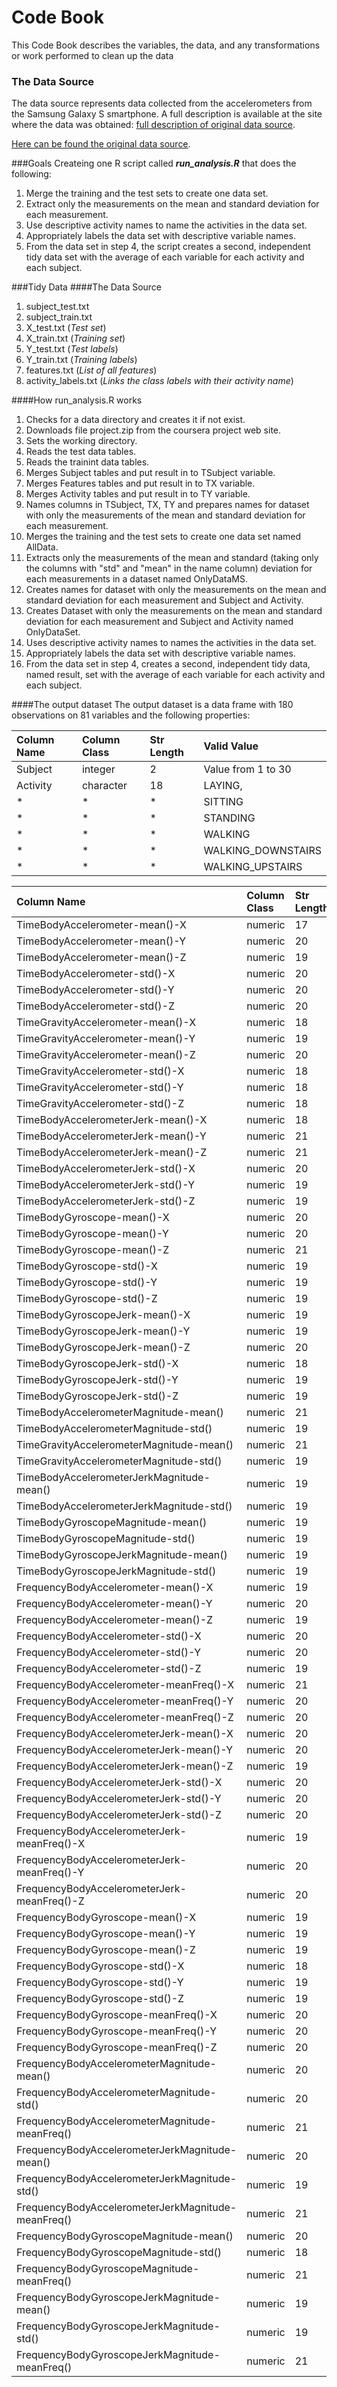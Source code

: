 # Code Book
This Code Book describes the variables, the data, and any transformations or work performed to clean up the data

### The Data Source
The data source represents data collected from the accelerometers from the Samsung Galaxy S smartphone. A full description is available at the site where the data was obtained: 
[full description of original data source](http://archive.ics.uci.edu/ml/datasets/Human+Activity+Recognition+Using+Smartphones).

[Here can be found the original data source](https://d396qusza40orc.cloudfront.net/getdata%2Fprojectfiles%2FUCI%20HAR%20Dataset.zip).

###Goals
Createing one R script called ***run_analysis.R*** that does the following:

1. Merge the training and the test sets to create one data set.
2. Extract only the measurements on the mean and standard deviation for each measurement.
3. Use descriptive activity names to name the activities in the data set.
4. Appropriately labels the data set with descriptive variable names. 
5. From the data set in step 4, the script creates a second, independent tidy data set with the average of each variable for each activity and each subject.

###Tidy Data
####The Data Source
1. subject_test.txt 
2. subject_train.txt
3. X_test.txt  (*Test set*)
4. X_train.txt (*Training set*)
5. Y_test.txt  (*Test labels*)
6. Y_train.txt (*Training labels*)
7. features.txt (*List of all features*)
8. activity_labels.txt (*Links the class labels with their activity name*)

####How run_analysis.R works
1. Checks for a data directory and creates it if not exist.
2. Downloads file project.zip from the coursera project web site.
3. Sets the working directory.
4. Reads the test data tables.
5. Reads the trainint data tables.
6. Merges Subject tables and put result in to TSubject variable.
7. Merges Features tables and put result in to TX variable.
8. Merges Activity tables and put result in to TY variable.
9. Names columns in TSubject, TX, TY and prepares names for dataset with only the measurements of the mean and standard deviation for each measurement.
10. Merges the training and the test sets to create one data set named AllData.
11. Extracts only the measurements of the mean and standard (taking only the columns with "std" and "mean" in the name column) deviation for each measurements in a dataset named OnlyDataMS.
12. Creates names for dataset with only the measurements on the mean and standard deviation for each measurement and Subject and Activity.
13. Creates Dataset with only the measurements on the mean and standard deviation for each measurement and Subject and Activity named OnlyDataSet.
14. Uses descriptive activity names to names the activities in the data set.
15. Appropriately labels the data set with descriptive variable names. 
16. From the data set in step 4, creates a second, independent tidy data, named result, set with the average of each variable for each activity and each subject.

####The output dataset
The output dataset is a data frame with 180 observations on 81 variables and the following properties:

| **Column Name**  | **Column Class**  | **Str Length**      | **Valid Value**      | 
|:-----------------|:------------------|:--------------------|:---------------------|
|   Subject        |   integer         |  2                  | Value from 1 to 30   |
|   Activity       |   character       |  18                 | LAYING,              |   
|       *          |        *          |   *                 | SITTING              |                     
|       *          |        *          |   *                 | STANDING             |   
|       *          |        *          |   *                 | WALKING              |                      
|       *          |        *          |   *                 | WALKING_DOWNSTAIRS   |   
|       *          |        *          |   *                 | WALKING_UPSTAIRS     |

|**Column Name**                                    |**Column Class** | **Str Length** |**Value Min**       |**Value Max**        |
|:--------------------------------------------------|:----------------|:---------------|:-------------------|:--------------------|
|TimeBodyAccelerometer-mean()-X                     |numeric          |17            |0.22159824394       |0.3014610196         |
|TimeBodyAccelerometer-mean()-Y                     |numeric          |20            |-0.0405139534294    |-0.00130828765170213 |
|TimeBodyAccelerometer-mean()-Z                     |numeric          |19            |-0.152513899520833  |-0.07537846886       |
|TimeBodyAccelerometer-std()-X                      |numeric          |20            |-0.996068635384615  |0.626917070512821    |
|TimeBodyAccelerometer-std()-Y                      |numeric          |20            |-0.990240946666667  |0.616937015333333    |
|TimeBodyAccelerometer-std()-Z                      |numeric          |20            |-0.987658662307692  |0.609017879074074    |
|TimeGravityAccelerometer-mean()-X                  |numeric          |18            |-0.680043155060241  |0.974508732          |
|TimeGravityAccelerometer-mean()-Y                  |numeric          |19            |-0.479894842941176  |0.956593814210526    |
|TimeGravityAccelerometer-mean()-Z                  |numeric          |20            |-0.49508872037037   |0.9578730416         |
|TimeGravityAccelerometer-std()-X                   |numeric          |18            |-0.996764227384615  |-0.829554947808219   |
|TimeGravityAccelerometer-std()-Y                   |numeric          |18            |-0.99424764884058   |-0.643578361424658   |
|TimeGravityAccelerometer-std()-Z                   |numeric          |18            |-0.990957249538462  |-0.610161166287671   |
|TimeBodyAccelerometerJerk-mean()-X                 |numeric          |18            |0.0426880986186441  |0.130193043809524    |
|TimeBodyAccelerometerJerk-mean()-Y                 |numeric          |21            |-0.0386872111282051 |0.056818586275       |
|TimeBodyAccelerometerJerk-mean()-Z                 |numeric          |21            |-0.0674583919268293 |0.0380533591627451   |
|TimeBodyAccelerometerJerk-std()-X                  |numeric          |20            |-0.994604542264151  |0.544273037307692    |
|TimeBodyAccelerometerJerk-std()-Y                  |numeric          |19            |-0.989513565652174  |0.355306716915385    |
|TimeBodyAccelerometerJerk-std()-Z                  |numeric          |19            |-0.993288313333333  |0.0310157077775926   |
|TimeBodyGyroscope-mean()-X                         |numeric          |20            |-0.205775427307692  |0.19270447595122     |
|TimeBodyGyroscope-mean()-Y                         |numeric          |20            |-0.204205356087805  |0.0274707556666667   |
|TimeBodyGyroscope-mean()-Z                         |numeric          |21            |-0.0724546025804878 |0.179102058245614    |
|TimeBodyGyroscope-std()-X                          |numeric          |19            |-0.994276591304348  |0.267657219333333    |
|TimeBodyGyroscope-std()-Y                          |numeric          |19            |-0.994210471914894  |0.476518714444444    |
|TimeBodyGyroscope-std()-Z                          |numeric          |19            |-0.985538363333333  |0.564875818162963    |
|TimeBodyGyroscopeJerk-mean()-X                     |numeric          |19            |-0.157212539189362  |-0.0220916265065217  |
|TimeBodyGyroscopeJerk-mean()-Y                     |numeric          |19            |-0.0768089915604167 |-0.0132022768074468  |
|TimeBodyGyroscopeJerk-mean()-Z                     |numeric          |20            |-0.0924998531372549 |-0.00694066389361702 |
|TimeBodyGyroscopeJerk-std()-X                      |numeric          |18            |-0.99654254057971   |0.179148649684615    |
|TimeBodyGyroscopeJerk-std()-Y                      |numeric          |19            |-0.997081575652174  |0.295945926186441    |
|TimeBodyGyroscopeJerk-std()-Z                      |numeric          |19            |-0.995380794637681  |0.193206498960417    |
|TimeBodyAccelerometerMagnitude-mean()              |numeric          |21            |-0.986493196666667  |0.644604325128205    |
|TimeBodyAccelerometerMagnitude-std()               |numeric          |19            |-0.986464542615385  |0.428405922622222    |
|TimeGravityAccelerometerMagnitude-mean()           |numeric          |21            |-0.986493196666667  |0.644604325128205    |
|TimeGravityAccelerometerMagnitude-std()            |numeric          |19            |-0.986464542615385  |0.428405922622222    |
|TimeBodyAccelerometerJerkMagnitude-mean()          |numeric          |19            |-0.99281471515625   |0.434490400974359    |
|TimeBodyAccelerometerJerkMagnitude-std()           |numeric          |19            |-0.994646916811594  |0.450612065720513    |
|TimeBodyGyroscopeMagnitude-mean()                  |numeric          |19            |-0.980740846769231  |0.418004608615385    |
|TimeBodyGyroscopeMagnitude-std()                   |numeric          |19            |-0.981372675614035  |0.299975979851852    |
|TimeBodyGyroscopeJerkMagnitude-mean()              |numeric          |19            |-0.997322526811594  |0.0875816618205128   |
|TimeBodyGyroscopeJerkMagnitude-std()               |numeric          |19            |-0.997666071594203  |0.250173204117966    |
|FrequencyBodyAccelerometer-mean()-X                |numeric          |19            |-0.995249932641509  |0.537012022051282    |
|FrequencyBodyAccelerometer-mean()-Y                |numeric          |20            |-0.989034304057971  |0.524187686888889    |
|FrequencyBodyAccelerometer-mean()-Z                |numeric          |19            |-0.989473926666667  |0.280735952206667    |
|FrequencyBodyAccelerometer-std()-X                 |numeric          |20            |-0.996604570307692  |0.658506543333333    |
|FrequencyBodyAccelerometer-std()-Y                 |numeric          |20            |-0.990680395362319  |0.560191344          |
|FrequencyBodyAccelerometer-std()-Z                 |numeric          |19            |-0.987224804307692  |0.687124163703704    |
|FrequencyBodyAccelerometer-meanFreq()-X            |numeric          |21            |-0.635913046346154  |0.159123629063636    |
|FrequencyBodyAccelerometer-meanFreq()-Y            |numeric          |20            |-0.379518455061538  |0.466528231788462    |
|FrequencyBodyAccelerometer-meanFreq()-Z            |numeric          |20            |-0.520114793584906  |0.402532553395833    |
|FrequencyBodyAccelerometerJerk-mean()-X            |numeric          |20            |-0.994630797358491  |0.474317256051282    |
|FrequencyBodyAccelerometerJerk-mean()-Y            |numeric          |20            |-0.989398823913043  |0.276716853307692    |
|FrequencyBodyAccelerometerJerk-mean()-Z            |numeric          |19            |-0.992018447826087  |0.157775692377778    |
|FrequencyBodyAccelerometerJerk-std()-X             |numeric          |20            |-0.995073759245283  |0.476803887476923    |
|FrequencyBodyAccelerometerJerk-std()-Y             |numeric          |20            |-0.990468082753623  |0.349771285415897    |
|FrequencyBodyAccelerometerJerk-std()-Z             |numeric          |20            |-0.993107759855072  |-0.00623647528983051 |
|FrequencyBodyAccelerometerJerk-meanFreq()-X        |numeric          |19            |-0.576044001875     |0.331449281481482    |
|FrequencyBodyAccelerometerJerk-meanFreq()-Y        |numeric          |20            |-0.601971415384615  |0.195677336307692    |
|FrequencyBodyAccelerometerJerk-meanFreq()-Z        |numeric          |20            |-0.62755547372549   |0.230107945944444    |
|FrequencyBodyGyroscope-mean()-X                    |numeric          |19            |-0.99312260884058   |0.474962448333333    |
|FrequencyBodyGyroscope-mean()-Y                    |numeric          |19            |-0.994025488297872  |0.328817010088889    |
|FrequencyBodyGyroscope-mean()-Z                    |numeric          |19            |-0.985957788        |0.492414379822222    |
|FrequencyBodyGyroscope-std()-X                     |numeric          |18            |-0.994652185217391  |0.196613286661538    |
|FrequencyBodyGyroscope-std()-Y                     |numeric          |19            |-0.994353086595745  |0.646233637037037    |
|FrequencyBodyGyroscope-std()-Z                     |numeric          |19            |-0.986725274871795  |0.522454216314815    |
|FrequencyBodyGyroscope-meanFreq()-X                |numeric          |20            |-0.395770150677419  |0.249209411510602    |
|FrequencyBodyGyroscope-meanFreq()-Y                |numeric          |20            |-0.666814815306122  |0.273141323315789    |
|FrequencyBodyGyroscope-meanFreq()-Z                |numeric          |20            |-0.507490866734694  |0.3770740968         |
|FrequencyBodyAccelerometerMagnitude-mean()         |numeric          |20            |-0.986800645362319  |0.586637550769231    |
|FrequencyBodyAccelerometerMagnitude-std()          |numeric          |20            |-0.987648484461539  |0.178684580868889    |
|FrequencyBodyAccelerometerMagnitude-meanFreq()     |numeric          |21            |-0.312338030213846  |0.435846931652174    |
|FrequencyBodyAccelerometerJerkMagnitude-mean()     |numeric          |20            |-0.993998275797101  |0.538404846128205    |
|FrequencyBodyAccelerometerJerkMagnitude-std()      |numeric          |19            |-0.994366667681159  |0.316346415348718    |
|FrequencyBodyAccelerometerJerkMagnitude-meanFreq() |numeric          |21            |-0.125210388757581  |0.488088499666667    |
|FrequencyBodyGyroscopeMagnitude-mean()             |numeric          |20            |-0.986535242105263  |0.203979764835897    |
|FrequencyBodyGyroscopeMagnitude-std()              |numeric          |18            |-0.981468841692308  |0.236659662496296    |
|FrequencyBodyGyroscopeMagnitude-meanFreq()         |numeric          |21            |-0.456638670923077  |0.409521611525424    |
|FrequencyBodyGyroscopeJerkMagnitude-mean()         |numeric          |19            |-0.997617389275362  |0.146618569064407    |
|FrequencyBodyGyroscopeJerkMagnitude-std()          |numeric          |19            |-0.99758523057971   |0.287834616098305    |
|FrequencyBodyGyroscopeJerkMagnitude-meanFreq()     |numeric          |21            |-0.182923596577778  |0.426301679855072    |
